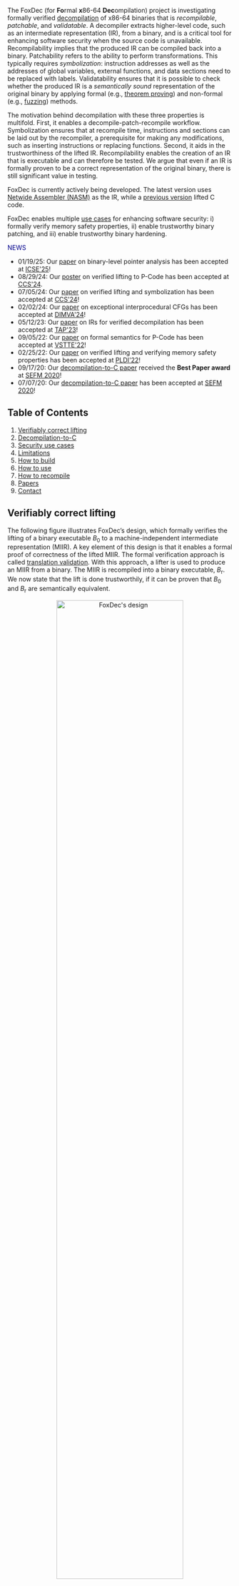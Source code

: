 The FoxDec (for **Fo**rmal **x**86-64 **Dec**ompilation) project is investigating formally verified [decompilation][decompile] of x86-64 binaries that is _recompilable_, _patchable_, and _validatable_. A decompiler extracts higher-level code, such as an intermediate representation (IR), from a binary, and is a critical tool for enhancing software security when the source code is unavailable. Recompilability implies that the produced IR can be compiled back into a binary. Patchability refers to the ability to perform transformations. This typically requires _symbolization_: instruction addresses as well as the addresses of global variables, external functions, and data sections need to be replaced with labels. Validatability ensures that it is possible to check whether the produced IR is a _semantically sound_ representation of the original binary by applying formal (e.g., [theorem proving](https://en.wikipedia.org/wiki/Automated_theorem_proving)) and non-formal (e.g., [fuzzing](https://en.wikipedia.org/wiki/Fuzzing)) methods. 

The motivation behind decompilation with these three properties is multifold. First, it enables a decompile-patch-recompile workflow. Symbolization ensures that at recompile time, instructions and sections can be laid out by the recompiler, a prerequisite for making any modifications, such as inserting instructions or replacing functions. Second, it aids in the trustworthiness of the lifted IR. Recompilability enables the creation of an IR that is executable and can therefore be tested. We argue that even if an IR is formally proven to be a correct representation of the original binary, there is still significant value in testing. 

FoxDec is currently actively being developed. The latest version uses [Netwide Assembler (NASM)](https://www.nasm.us/) as the IR, while a [previous version][sefm20-paper] lifted C code. 

FoxDec enables multiple [use cases](#sec-use) for enhancing software security: i) formally verify memory safety properties, ii) enable trustworthy binary patching, and iii) enable trustworthy binary hardening. 



<span style="font-size: 100%; color: darkblue">NEWS</span>



* 01/19/25: Our [paper][icse25-paper] on binary-level pointer analysis has been accepted at [ICSE'25][icse25]!
* 08/29/24: Our [poster][ccs24-poster] on verified lifting to P-Code has been accepted at [CCS'24][ccs24].
* 07/05/24: Our [paper][ccs24-paper] on verified lifting and symbolization has been accepted at [CCS'24][ccs24]!
* 02/02/24: Our [paper][dimva24-paper] on exceptional interprocedural CFGs has been accepted at [DIMVA'24][dimva24]!
* 05/12/23: Our [paper][tap23-paper] on IRs for verified decompilation has been accepted at [TAP'23][tap23]!
* 09/05/22: Our [paper][vstte22-paper] on formal semantics for P-Code has been accepted at [VSTTE'22][vstte22]!
* 02/25/22: Our [paper][pldi22-paper] on verified lifting and verifying memory safety properties has been accepted at [PLDI'22][pldi22]!
* 09/17/20: Our [decompilation-to-C paper][sefm20-paper] received the **Best Paper award** at [SEFM 2020][sefm20]!
* 07/07/20: Our [decompilation-to-C paper][sefm20-paper] has been accepted at [SEFM 2020][sefm20]!

## Table of Contents
1. [Verifiably correct lifting](#lift)
2. [Decompilation-to-C](#decomp-to-C)
3. [Security use cases](#sec-use)
4. [Limitations](#limits)
5. [How to build](#build)
6. [How to use](#usage)
3. [How to recompile](#recompile)
5. [Papers](#papers)
6. [Contact](#contact)

## Verifiably correct lifting <a name="lift"></a>

The following figure illustrates FoxDec’s design, which formally verifies the lifting of a binary executable  _B_<sub>0</sub> to a machine-independent intermediate representation (MIIR). A key element of this design is that it enables a formal proof of correctness of the lifted MIIR. The formal verification approach is called [translation validation][pnueli98]. With this approach, a lifter is used to produce an MIIR from a binary. The MIIR is recompiled into a binary executable, _B_<sub>r</sub>. We now state that the lift is done trustworthily, if it can be proven that _B_<sub>0</sub> and _B_<sub>r</sub> are semantically equivalent.  

<p align="center">
<img src="foxdec-jpeg.jpg" alt="FoxDec's design" style="width:75%; height:auto;">
</p>

The advantage of this approach is that it removes both the lifter and the compiler from the trusted code base. That means that we are free to implement both the lifter and the compiler in any way we like. As long as the two resulting binaries can be proven to be semantically equivalent, the MIIR is a correct higher-level representation of the original binary.

To prove that binary executables _B_<sub>0</sub> and _B_<sub>r</sub> are semantically equivalent, we use one of the state-of-the-art binary lifters: [Ghidra](https://github.com/NationalSecurityAgency/ghidra). Ghidra converts both binaries, _B_<sub>0</sub> and _B_<sub>r</sub>, to P-code, which operates at the same level of abstraction as assembly code. During lifting, we keep track of various observations (denoted as γ<sub>0</sub>) made over the original binary executable _B_<sub>0</sub>, which were used to generate the MIIR. The combination of the produced P-codes with the observations γ<sub>0</sub> is used to build a certificate. That certificate contains a series of propositions, such that if all these propositions are true, then the two binaries are semantically equivalent. Note that this approach does not rely on Ghidra as a decompiler to produce source code but uses it solely as a disassembler.

To establish the proof, we utilize the [Isabelle/HOL theorem prover](https://isabelle.in.tum.de/). Isabelle/HOL takes propositions as input and attempts to prove that they are true by breaking down the proof into elementary reasoning steps that abide by the fundamental rules of mathematical logic. FoxDec generates the certificate in such a way that i) it is readable by Isabelle/HOL, and ii)  all its true propositions can be proven fully automatically.  A false proposition is unprovable and would indicate that something went wrong during lifting. A proven certificate completes the translation validation.

## Decompilation-to-C <a name="decomp-to-C"></a>

Decompilation to a high-level language involves multiple phases. At a high level, the phases typically include disassembly, which extracts assembly code from binaries, control flow graph (CFG) recovery that recovers the program CFG from assembly, extraction of high-level program constructs (e.g., statements, variables, references) from assembly, and type assignment. FoxDec is investigating techniques for the formally verified decompilation phases. 

FoxDec's decompilation phases include disassembly, CFG recovery, extraction of an abstract code that models a program as a CFG of basic blocks; converting basic blocks into sequential code that models the program's corresponding state changes over memory, registers, and flags; variable analysis that maps memory regions to variables and references; and type analysis that assigns types. Converting basic blocks into sequential code that captures program state changes requires a formal model of the underlying machine (i.e., formal semantics of x86-64 instructions). 

Central to formally verified decompilation is the concept of _sound decompilation_. FoxDec defines soundness for each of these decompilation phases (sound disassembly is explored in a different project) and formally verifies them: algorithms for each phase are formalized in the [Isabelle/HOL theorem prover][isabelle] and proven correct. 

**Use cases.**
Sound, recompilable decompilation to C has a variety of use cases. For example, patching a binary to fix errors or potential security exploits is highly complex in settings where the source code or third-party libraries are no longer available, or the build processes or tools have become outdated. Patching at the C-level is relatively more straightforward and a compelling alternative when the decompiled C code is formally proven to be functionally equivalent to the binary. 

Other use cases include binary analysis, binary porting (as an alternative to [software emulation][qemu]), and binary optimization, each of which can now be performed at the C level (e.g., using off-the-shelf C code analysis and optimization tools). 

## Security use cases <a name="sec-use"></a>

FoxDec enables enhancing software security in three different ways: i) verifying memory safety properties, ii) trustworthy binary patching, and iii) trustworthy binary hardening. 

FoxDec can verify a class of memory safety properties, including return address integrity, bounded control flow, and adherence to calling conventions. These properties are also established through formal proofs using the Isabelle/HOL theorem prover. FoxDec was demonstrated to verify these memory safety properties of [GNU CoreUtils][coreutils] and the [Xen hypervisor](https://xenproject.org/) (the industrial-strength virtualization software used in many production systems, including [Amazon AWS](https://aws.amazon.com/)). The case study conducted on Xen (which has 450K instructions) is the most extensive such memory safety verification conducted on an industrial-strength, off-the-shelf software system that was not written with formal verification in mind.

FoxDec can be used for trustworthy binary patching, such as replacing components of a binary with enhanced versions, which may be needed due to bug fixes, replacing deprecated code/library, or fixing vulnerabilities discovered in the original component. FoxDec’s trustworthy binary patching capabilities were demonstrated on the binary executable of the [World Wide Web Get (wget)](https://www.gnu.org/software/wget/) program, which is used in many systems to download files from the Internet, supporting the most widely used Internet protocols (e.g., HTTP and FTP). Currently, wget supports HTTP connections, despite them being considered insecure. FoxDec was used to patch wget so that it only supports HTTPS (the secure variant of HTTP). Additionally, FoxDec was demonstrated to replace the cryptography implementation that wget uses (i.e., [OpenSSL](https://www.openssl.org/)) with a new version that is quantum-resistant. Moreover, FoxDec was demonstrated for rapid remediation: the [CVE-2019-5953](https://nvd.nist.gov/vuln/detail/CVE-2019-5953) states that wget's function do_conversion() can cause a buffer overflow. For rapid remediation, FoxDec was used to patch wget so that it terminates whenever this security vulnerability occurs.

FoxDec can be used for trustworthy binary hardening. Example use-cases include: i) enhancing binary with [hardware-enabled control flow integrity][intel-cet], which prevents control flow hijack attacks, ii) enhancing binary with [read-only ELF][ro-elf] sections for relocations, which prevents arbitrary code execution attacks, and iii) generating debugging information for binary (after recompilation) to aid vulnerability analysis after a crash. 

## Limitations <a name="limits"></a>

FoxDec’s current limitations include the following: 
* Binaries must be compiled from and adhere to the C standard (i.e., no C++).
* Binaries must be compiled for the x86-64 architecture (i.e., no ARM, or RISC-V).
* Only sequential code (i.e., no concurrency).



## How to build <a name="build"></a>
Download FoxDec [here](https://github.com/ssrg-vt/FoxDec/blob/0abd8c85cda0ccf3da9ef6683acb77a99c04b8b6/foxdec/release/FoxDec.zip?raw=true). This will use [Docker](https://www.docker.com) to build and run FoxDec. Section [How to use](#usage) contains further instructions. The GitHub page is [here][git]. 

***NOTE:*** instructions for building without Docker can be found [here](foxdec/docs/build.md) *(only relevant for developers)*.




## How to use <a name="usage"></a>
These are instructions for a quickstart on the already supplied binary `wc`.

1. Move the binary of interest to `./binary/`. The binary `wc` has already been supplied as running example.
2. Run FoxDec on the binary `./foxdec.sh wc`
3. Directory `./artifacts/` is now populated with information.

The following files are generated:

- **`$NAME.json`** and **`$NAME.json.txt`**: Contain disassembled instructions, control flow recovery, function boundaries, invariants, pointer analysis results. The two files contain the exact same information, one in JSON format and the other in humanly readable format. 
- **`$NAME.metrics.txt`**: a log containing metrics such as running time, number of covered instructions, accuracy of pointer analysis, etc. The two files contain the exact same information, one in JSON format and the other in humanly readable format.
- **`$NAME.callgraph.dot`**: A Graphviz `.dot` file containing the ACG (Annotated Call Graph), annotated with verification conditions necessary to ensure \"normal\" behavior (e.g., no stack overflows, calling convention adherence).
- **`nasm/$NAME.asm`**: recompilable NASM code.
- **`functions/$ENTRY/$NAME.dot`**: For each function entry **`$ENTRY`** a control flow graph (CFG) and a log containing a pre- and a postcondition.



**NOTE:** it is possible to manually add entry points, by adding a plain-text file `./binary/$NAME.entry` where each line is an entry address in hexadecimal notation.


<!---
## Documentation<a name="docs"></a>
For instructions on how to apply to MachO binaries and how to generate Isabelle/HOL code, we ask that you contact us. 
The user manual for FoxDec version 0.4 can be found [here](./foxdec/docs/manual/foxdec_manual.pdf).
Source code documentation can be found [here](https://ssrg-vt.github.io/FoxDec/foxdec/docs/haddock/index.html).
-->

## How to recompile <a name="recompile"></a>

The following instructions recompile the generated NASM code back into a binary.

    nasm -felf64 -g -F dwarf -o $NAME.o $NAME.asm
    gcc -c __gmon_start__.c -o __gmon_start__.o
    gcc -g -m64 -nostartfiles -fgnu-tm -o a.out $NAME.o __gmon_start__.o

For the last compilation step, one must manually supply additional libraries as needed.


## Papers<a name="papers"></a>
* [_Formally Verified Binary-level Pointer Analysis_][icse25-paper],
  Freek Verbeek, Ali Shokri, Daniel Engel, and Binoy Ravindran, 47th IEEE/ACM International Conference on Software Engineering (ICSE 2025), April 27-May 3, 2025, Ottawa, Canada.
* [_Exceptional Interprocedural Control Flow Graphs for x86-64 Binaries_][dimva24-paper], Joshua Bockenek, Freek Verbeek, and Binoy Ravindran, 21st Conference on Detection of Intrusions and Malware & Vulnerability Assessment (DIMVA 2024), July 17-19, 2024, Lausanne, Switzerland.
* [_Verifiably Correct Lifting of Position-Independent x86-64 Binaries to Symbolized Assembly_][ccs24-paper], Freek Verbeek, Nico Naus, and Binoy Ravindran, 31st ACM Conference on Computer and Communications Security (CCS 2024), October 14-18, 2024, Salt Lake City, USA.
* [_CCS Poster: Formally Verified Binary Lifting to P-Code_][ccs24-poster], Nico Naus, Freek Verbeek, Sagar Atla, and Binoy Ravindran, Poster paper, 31st ACM Conference on Computer and Communications Security (CCS 2024), October 14-18, 2024, Salt Lake City, USA.
* [_BIRD: A Binary Intermediate Representation for Formally Verified Decompilation of x86-64 Binaries_][tap23-paper]. Daniel Engel, Freek Verbeek, and Binoy Ravindran, 17th International Conference on Tests and Proofs (TAP 2023), July 18-19, 2023, Leicester, United Kingdom.
* [_A Formal Semantics for P-Code. Nico Naus, Freek Verbeek, and Binoy Ravindran_][vstte22-paper], 14th International Conference on Verified Software: Theories, Tools, and Experiments (VSTTE 2022), October 17-18, 2022, Trento, Italy.
* [_Formally Verified Lifting of C-compiled x86-64 Binaries_][pldi22-paper],
Freek Verbeek, Joshua A. Bockenek, Zhoulai Fu, and Binoy Ravindran, 43rd ACM SIGPLAN Conference on Programming Language Design and Implementation (PLDI 2022), June 13-17, 2022, San Diego, USA.
* [_Sound C Code Decompilation for a Subset of x86-64 Binaries_][sefm20-paper],
Freek Verbeek, Pierre Olivier, and Binoy Ravindran, 18th International Conference on Software Engineering and Formal Methods (SEFM 2020), September 14-18, 2020, Amsterdam, The Netherlands.


## Contacts<a name="contact"></a>
* [Binoy Ravindran][binoy], Virginia Tech, <binoy@vt.edu>
* [Freek Verbeek][freek], Virginia Tech, <freek@vt.edu>


---


FoxDec is an open-source project from the Systems Software Research Group ([SSRG][ssrg]) at [Virginia Tech][vt].
It is supported by the Defense Advanced Research Projects Agency (DARPA) and Naval Information Warfare Center Pacific (NIWC Pacific) under Contract No. N66001-21-C-4028, DARPA under Agreement No. HR.00112090028, DARPA and the Army Contracting Command Aberdeen Proving Grounds (ACC-APG) under Prime Contract No. W912CG23C0024, DARPA under Prime Contract No. HR001124C0492, by the US Office of Naval Research (ONR) under grant N00014-17-1-2297, and by the US Naval Surface Warfare Center Dahlgren Division/Naval Engineering Education Consortium (NEEC) under grants N00174-20-1-0009 and N00174-16-C-0018.



[1]: https://www.ssrg.ece.vt.edu/papers/memocode19.pdf
[2]: https://www.ssrg.ece.vt.edu/papers/cpp2019.pdf
[symbexec]: https://www.ssrg.ece.vt.edu/papers/spisa19.pdf
[3]: https://github.com/ssrg-vt/Chum-src/tree/master/cpp19_artifact
[memocode19]: https://memocode.github.io/2019/
[spisa19]: https://www.cl.cam.ac.uk/~jrh13/spisa19.html
[cpp19]: https://popl19.sigplan.org/track/CPP-2019
[cpp19artifact]: https://filebox.ece.vt.edu/~iroessle/cpp_2019.zip
[ssrg]: https://www.ssrg.ece.vt.edu/
[vt]: https://vt.edu/
[onr]: https://www.onr.navy.mil/
[navsea]: https://www.navsea.navy.mil/
[neec]: https://www.navsea.navy.mil/Home/Warfare-Centers/Partnerships/NEEC/
[freek]: http://www.cs.ru.nl/~freekver/
[binoy]: https://ece.vt.edu/people/profile/ravindran
[strata]: https://dl.acm.org/doi/10.1145/2980983.2908121
[isabelle]: https://isabelle.in.tum.de/
[sefm20]: https://event.cwi.nl/sefm2020/
[chum]: https://ssrg-vt.github.io/Chum/
[decompile]: https://en.wikipedia.org/wiki/Decompiler
[qemu]: https://www.qemu.org/
[sefm20-paper]: https://www.ssrg.ece.vt.edu/papers/sefm20.pdf
[sefm20-artifacts]: https://doi.org/10.5281/zenodo.3952034
[reportinterface]: https://ssrg-vt.github.io/FoxDec/foxdec/docs/haddock/VerificationReportInterface.html
[git]: https://github.com/ssrg-vt/FoxDec
[capstone]: https://github.com/aquynh/capstone/archive/4.0.1.zip
[taxonomy]: https://ssrg-vt.github.io/FoxDec/foxdec/docs/haddock/Data-JSON_Taxonomy.html
[pldi22-paper]: https://dl.acm.org/doi/10.1145/3519939.3523702
[ccs24-paper]: https://dl.acm.org/doi/abs/10.1145/3658644.3690244
[pldi22]: https://pldi22.sigplan.org/
[ccs24]: https://www.sigsac.org/ccs/CCS2024/
[icse25]: https://conf.researchr.org/home/icse-2025
[icse25-paper]: https://www.computer.org/csdl/proceedings-article/icse/2025/056900a767/251mHBq8DZu
[intel-cet]: https://www.intel.com/content/www/us/en/developer/articles/technical/technical-look-control-flow-enforcement-technology.html
[ro-elf]: https://www.redhat.com/en/blog/hardening-elf-binaries-using-relocation-read-only-relro
[pnueli98]: https://doi.org/10.1007/BFb0054170
[coreutils]: https://www.gnu.org/software/coreutils/
[dimva24-paper]: https://ssrg.ece.vt.edu/papers/dimva24.pdf
[tap23-paper]: https://ssrg.ece.vt.edu/papers/tap23-bird.pdf
[vstte22-paper]: https://ssrg.ece.vt.edu/papers/vstte22.pdf
[ccs24-poster]: https://dl.acm.org/doi/abs/10.1145/3658644.3691386
[dimva24]: https://www.dimva.org/dimva2024/
[tap23]: https://conf.researchr.org/home/tap-2023
[vstte22]: https://vstte22.fbk.eu/



